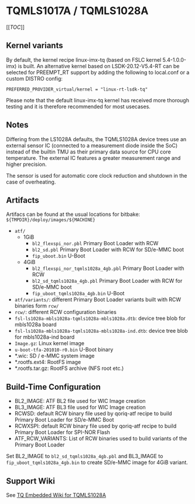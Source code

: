# TQMLS1017A / TQMLS1028A

[[_TOC_]]

## Kernel variants

By default, the kernel recipe linux-imx-tq (based on FSLC kernel
5.4-1.0.0-imx) is built. An alternative kernel based on LSDK-20.12-V5.4-RT
can be selected for PREEMPT_RT support by adding the following to
local.conf or a custom DISTRO config:

    PREFERRED_PROVIDER_virtual/kernel = "linux-rt-lsdk-tq"

Please note that the default linux-imx-tq kernel has received more thorough
testing and it is therefore recommended for most usecases.

## Notes

Differing from the LS1028A defaults, the TQMLS1028A device trees use an
external sensor IC (connected to a measurement diode inside the SoC)
instead of the builtin TMU as their primary data source for CPU core
temperature. The external IC features a greater measurement range and
higher precision.

The sensor is used for automatic core clock reduction and shutdown in the
case of overheating.

## Artifacts

Artifacs can be found at the usual locations for bitbake:
`${TMPDIR}/deploy/images/${MACHINE}`
* `atf/`
  * 1GiB
    * `bl2_flexspi_nor.pbl` Primary Boot Loader with RCW
    * `bl2_sd.pbl` Primary Boot Loader with RCW for SD/e-MMC boot
    * `fip_uboot.bin` U-Boot
  * 4GiB
    * `bl2_flexspi_nor_tqmls1028a_4gb.pbl` Primary Boot Loader with RCW
    * `bl2_sd_tqmls1028a_4gb.pbl` Primary Boot Loader with RCW for SD/e-MMC boot
    * `fip_uboot_tqmls1028a_4gb.bin` U-Boot
* `atf/variants/`: different Primary Boot Loader variants built with RCW binaries form `rcw/`
* `rcw/`: different RCW configuration binaries
* `fsl-ls1028a-mbls1028a-tqmls1028a-mbls1028a.dtb`: device tree blob for mbls1028a board
* `fsl-ls1028a-mbls1028a-tqmls1028a-mbls1028a-ind.dtb`: device tree blob for mbls1028a-ind board
* `Image.gz`: Linux kernel image
* `u-boot-tfa-201010-r0.bin` U-Boot binary
* \*.wic: SD / e-MMC system image
* \*.rootfs.ext4: RootFS image
* \*.rootfs.tar.gz: RootFS archive (NFS root etc.)

## Build-Time Configuration

* BL2_IMAGE: ATF BL2 file used for WIC Image creation
* BL3_IMAGE: ATF BL3 file used for WIC Image creation
* RCWSD: default RCW binary file used by qoriq-atf recipe to build Primary Boot Loader for SD/e-MMC Boot
* RCWXSPI: default RCW binary file used by qoriq-atf recipe to build Primary Boot Loader for SPI-NOR Flash
* ATF_RCW_VARIANTS: List of RCW binaries used to build variants of the Primary Boot Loader

Set BL2_IMAGE to `bl2_sd_tqmls1028a_4gb.pbl` and BL3_IMAGE to `fip_uboot_tqmls1028a_4gb.bin` to create
SD/e-MMC image for 4GiB variant.

## Support Wiki

See [TQ Embedded Wiki for TQMLS1028A](https://support.tq-group.com/en/layerscape/tqmls1028a)
